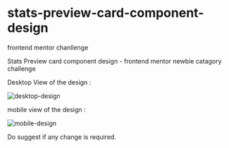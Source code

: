 # stats-preview-card-component-design
 frontend mentor chanllenge

Stats Preview card component design - frontend mentor newbie catagory challenge 

Desktop View of the design :

![desktop-design](https://user-images.githubusercontent.com/77456003/116783214-1d249b80-aaab-11eb-8cf2-d4d239636684.jpg)

mobile view of the design :

![mobile-design](https://user-images.githubusercontent.com/77456003/116783206-0f6f1600-aaab-11eb-81bf-1165861197aa.jpg)


Do suggest if any change is required.
